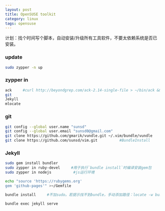 ```yaml
---
layout: post
title: OpenSUSE toolkit
category: linux
tags: opensuse
---
```

计划：找个时间写个脚本，自动安装/升级所有工具软件，不要太依赖系统是否已安装。


### update
```sh
sudo zypper -n up
```

### zypper in
```sh
ack     #curl http://beyondgrep.com/ack-2.14-single-file > ~/bin/ack && chmod 0755 !#:3
git
Jekyll
mlocate
```

### git
```sh
git config --global user.name "sunsd"
git config --global user.email "sunsd0@gmail.com"
git clone https://github.com/gmarik/vundle.git ~/.vim/bundle/vundle
git clone https://github.com/sunsd/vim.git          #BundleInstall
```

### Jekyll
```sh
sudo gem install bundler
sudo zypper in ruby-devel     #用于执行`bundle install`时编译安装gem包
sudo zypper in nodejs          #js运行环境

echo "source 'https://rubygems.org'
gem 'github-pages'" >~/Gemfile

bundle install     #不加sudo。若提示找不到bundle，手动添加路径：locate -w bundle|grep bundle$

bundle exec jekyll serve
```
